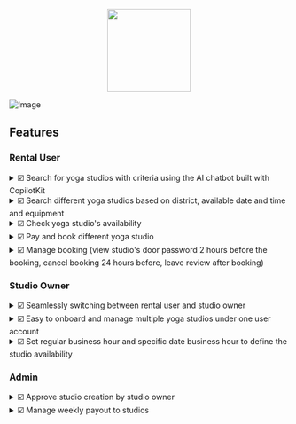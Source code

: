 <p align="center"><img src="https://github.com/user-attachments/assets/c260ee6b-3bdb-4707-965e-c63af1d25eef" height="auto" width="150"/></p>

![Image](https://github.com/user-attachments/assets/0e1e14fd-581a-4803-842c-f1991eeba972)

## Features
### Rental User
<details><summary>☑️ Search for yoga studios with criteria using the AI chatbot built with CopilotKit</summary>
</details>

<details><summary>☑️ Search different yoga studios based on district, available date and time and equipment</summary>
</details>

<details><summary>☑️ Check yoga studio's availability </summary>
</details>

<details><summary>☑️ Pay and book different yoga studio </summary>
</details>

<details><summary>☑️ Manage booking (view studio's door password 2 hours before the booking, cancel booking 24 hours before, leave review after booking) </summary>
</details>


### Studio Owner
<details><summary>☑️ Seamlessly switching between rental user and studio owner </summary>
</details>

<details><summary>☑️ Easy to onboard and manage multiple yoga studios under one user account</summary>
</details>

<details><summary>☑️ Set regular business hour and specific date business hour to define the studio availability</summary>
</details>

### Admin

<details><summary>☑️ Approve studio creation by studio owner</summary>
</details>

<details><summary>☑️ Manage weekly payout to studios</summary>
</details>
